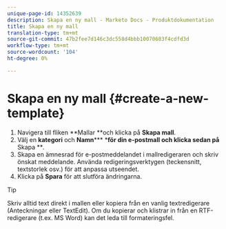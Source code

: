 ```yaml
---
unique-page-id: 14352639
description: Skapa en ny mall - Marketo Docs - Produktdokumentation
title: Skapa en ny mall
translation-type: tm+mt
source-git-commit: 47b2fee7d146c3dc558d4bbb10070683f4cdfd3d
workflow-type: tm+mt
source-wordcount: '104'
ht-degree: 0%

---
```



# Skapa en ny mall {#create-a-new-template}

1. Navigera till fliken **Mallar **och klicka på **Skapa mall**.
1. Välj en **kategori** och **Namn***** ***för din e-postmall och klicka sedan på** Skapa ***.*
1. Skapa en ämnesrad för e-postmeddelandet i mallredigeraren och skriv önskat meddelande. Använda redigeringsverktygen (teckensnitt, textstorlek osv.) för att anpassa utseendet.
1. Klicka på **Spara** för att slutföra ändringarna.

>[!TIP]
>
>Skriv alltid text direkt i mallen eller kopiera från en vanlig textredigerare (Anteckningar eller TextEdit). Om du kopierar och klistrar in från en RTF-redigerare (t.ex. MS Word) kan det leda till formateringsfel.

